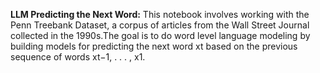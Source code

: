 **LLM Predicting the Next Word:**
This notebook involves working with the Penn Treebank Dataset, a corpus of articles from the Wall Street Journal collected in the 1990s.The goal is to do word level language modeling by building models for predicting the next word xt based on the previous sequence of words xt−1, . . . , x1.
